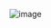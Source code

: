 ![image](https://user-images.githubusercontent.com/110442250/200467347-a2a6921a-1166-4950-8b3a-006374dae3d9.png)
